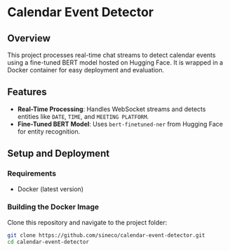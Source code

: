 # Calendar Event Detector

## Overview
This project processes real-time chat streams to detect calendar events using a fine-tuned BERT model hosted on Hugging Face. It is wrapped in a Docker container for easy deployment and evaluation.

## Features
- **Real-Time Processing**: Handles WebSocket streams and detects entities like `DATE`, `TIME`, and `MEETING PLATFORM`.
- **Fine-Tuned BERT Model**: Uses `bert-finetuned-ner` from Hugging Face for entity recognition.

## Setup and Deployment

### Requirements
- Docker (latest version)

### Building the Docker Image
Clone this repository and navigate to the project folder:
```bash
git clone https://github.com/sineco/calendar-event-detector.git
cd calendar-event-detector

